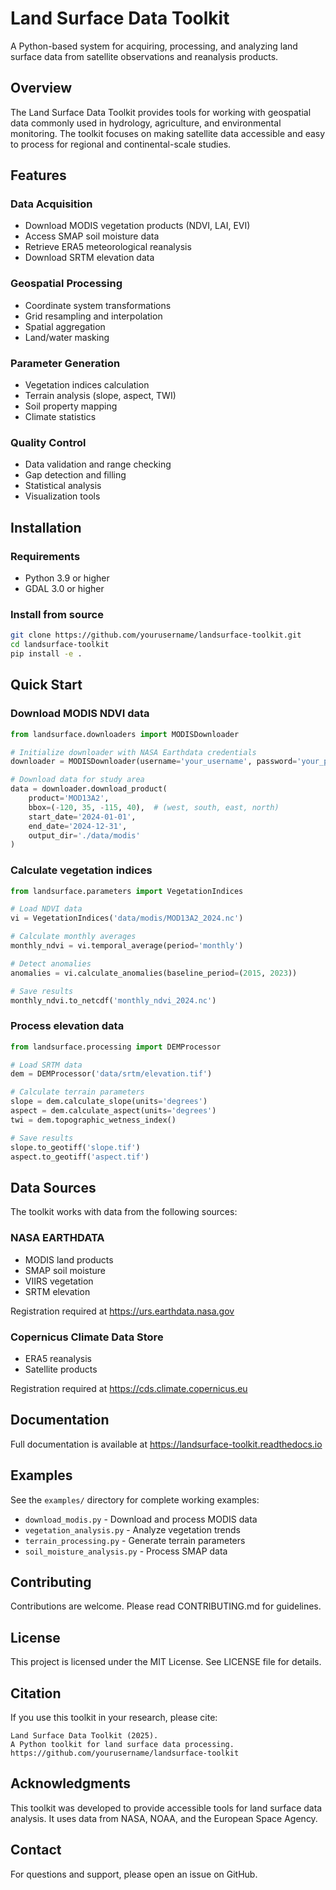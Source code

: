 # Land Surface Data Toolkit

A Python-based system for acquiring, processing, and analyzing land surface data from satellite observations and reanalysis products.

## Overview

The Land Surface Data Toolkit provides tools for working with geospatial data commonly used in hydrology, agriculture, and environmental monitoring. The toolkit focuses on making satellite data accessible and easy to process for regional and continental-scale studies.

## Features

### Data Acquisition
- Download MODIS vegetation products (NDVI, LAI, EVI)
- Access SMAP soil moisture data
- Retrieve ERA5 meteorological reanalysis
- Download SRTM elevation data

### Geospatial Processing
- Coordinate system transformations
- Grid resampling and interpolation
- Spatial aggregation
- Land/water masking

### Parameter Generation
- Vegetation indices calculation
- Terrain analysis (slope, aspect, TWI)
- Soil property mapping
- Climate statistics

### Quality Control
- Data validation and range checking
- Gap detection and filling
- Statistical analysis
- Visualization tools

## Installation

### Requirements
- Python 3.9 or higher
- GDAL 3.0 or higher

### Install from source

```bash
git clone https://github.com/yourusername/landsurface-toolkit.git
cd landsurface-toolkit
pip install -e .
```

## Quick Start

### Download MODIS NDVI data

```python
from landsurface.downloaders import MODISDownloader

# Initialize downloader with NASA Earthdata credentials
downloader = MODISDownloader(username='your_username', password='your_password')

# Download data for study area
data = downloader.download_product(
    product='MOD13A2',
    bbox=(-120, 35, -115, 40),  # (west, south, east, north)
    start_date='2024-01-01',
    end_date='2024-12-31',
    output_dir='./data/modis'
)
```

### Calculate vegetation indices

```python
from landsurface.parameters import VegetationIndices

# Load NDVI data
vi = VegetationIndices('data/modis/MOD13A2_2024.nc')

# Calculate monthly averages
monthly_ndvi = vi.temporal_average(period='monthly')

# Detect anomalies
anomalies = vi.calculate_anomalies(baseline_period=(2015, 2023))

# Save results
monthly_ndvi.to_netcdf('monthly_ndvi_2024.nc')
```

### Process elevation data

```python
from landsurface.processing import DEMProcessor

# Load SRTM data
dem = DEMProcessor('data/srtm/elevation.tif')

# Calculate terrain parameters
slope = dem.calculate_slope(units='degrees')
aspect = dem.calculate_aspect(units='degrees')
twi = dem.topographic_wetness_index()

# Save results
slope.to_geotiff('slope.tif')
aspect.to_geotiff('aspect.tif')
```

## Data Sources

The toolkit works with data from the following sources:

### NASA EARTHDATA
- MODIS land products
- SMAP soil moisture
- VIIRS vegetation
- SRTM elevation

Registration required at https://urs.earthdata.nasa.gov

### Copernicus Climate Data Store
- ERA5 reanalysis
- Satellite products

Registration required at https://cds.climate.copernicus.eu

## Documentation

Full documentation is available at https://landsurface-toolkit.readthedocs.io

## Examples

See the `examples/` directory for complete working examples:
- `download_modis.py` - Download and process MODIS data
- `vegetation_analysis.py` - Analyze vegetation trends
- `terrain_processing.py` - Generate terrain parameters
- `soil_moisture_analysis.py` - Process SMAP data

## Contributing

Contributions are welcome. Please read CONTRIBUTING.md for guidelines.

## License

This project is licensed under the MIT License. See LICENSE file for details.

## Citation

If you use this toolkit in your research, please cite:

```
Land Surface Data Toolkit (2025). 
A Python toolkit for land surface data processing.
https://github.com/yourusername/landsurface-toolkit
```

## Acknowledgments

This toolkit was developed to provide accessible tools for land surface data analysis. It uses data from NASA, NOAA, and the European Space Agency.

## Contact

For questions and support, please open an issue on GitHub.
